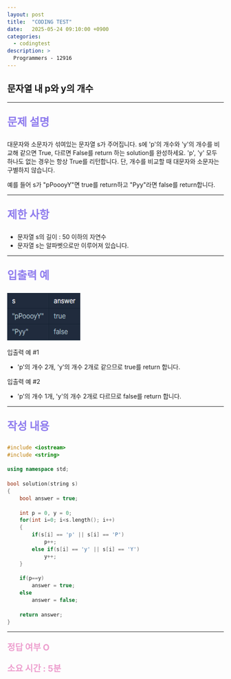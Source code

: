 ```yaml
---
layout: post
title:  "CODING TEST"
date:   2025-05-24 09:10:00 +0900
categories:
  - codingtest
description: >
  Programmers - 12916
---
```

## 문자열 내 p와 y의 개수

---

<p style = "color:#8f7cee; font-size:25px; font-weight:bold">
문제 설명
</p>

대문자와 소문자가 섞여있는 문자열 s가 주어집니다. s에 'p'의 개수와 'y'의 개수를 비교해 같으면 True, 다르면 False를 return 하는 solution를 완성하세요. 'p', 'y' 모두 하나도 없는 경우는 항상 True를 리턴합니다. 단, 개수를 비교할 때 대문자와 소문자는 구별하지 않습니다.

예를 들어 s가 "pPoooyY"면 true를 return하고 "Pyy"라면 false를 return합니다.

---

<p style = "color:#8f7cee; font-size:25px; font-weight:bold">
제한 사항
</p>

- 문자열 s의 길이 : 50 이하의 자연수
- 문자열 s는 알파벳으로만 이루어져 있습니다.

---

<p style = "color:#8f7cee; font-size:25px; font-weight:bold">
입출력 예
</p>

<img src = "../../assets/img/codingtest/12916.png" width = "170" height = "110">

입출력 예 #1
- 'p'의 개수 2개, 'y'의 개수 2개로 같으므로 true를 return 합니다.

입출력 예 #2
- 'p'의 개수 1개, 'y'의 개수 2개로 다르므로 false를 return 합니다.

---

<p style = "color:#8f7cee; font-size:25px; font-weight:bold">
작성 내용
</p>

```C++
#include <iostream>
#include <string>

using namespace std;

bool solution(string s)
{
    bool answer = true;

    int p = 0, y = 0;
    for(int i=0; i<s.length(); i++)
    {
        if(s[i] == 'p' || s[i] == 'P')
            p++;
        else if(s[i] == 'y' || s[i] == 'Y')
            y++;
    }
    
    if(p==y)
        answer = true;
    else
        answer = false;

    return answer;
}
```

---

<p style = "color:#ed9ece; font-size:20px; font-weight:bold">
정답 여부 O
</p>

<p style = "color:#ed9ece; font-size:20px; font-weight:bold">
소요 시간 : 5분
</p>
